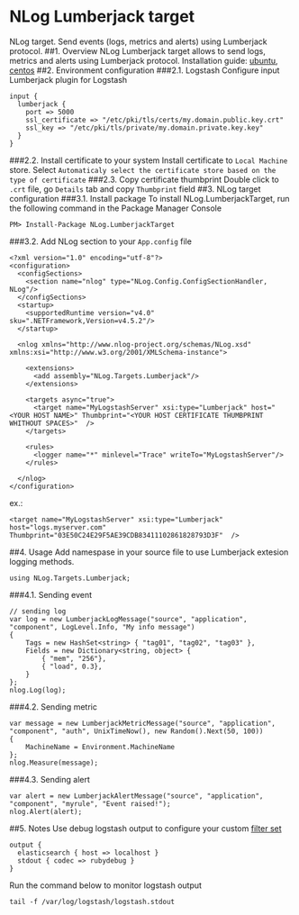 # NLog Lumberjack target
NLog target. Send events (logs, metrics and alerts) using Lumberjack protocol.
##1. Overview
NLog Lumberjack target allows to send logs, metrics and alerts using Lumberjack protocol.
Installation guide: [ubuntu](https://www.digitalocean.com/community/tutorials/how-to-install-elasticsearch-logstash-and-kibana-4-on-ubuntu-14-04), [centos](https://www.digitalocean.com/community/tutorials/how-to-install-elasticsearch-logstash-and-kibana-4-on-centos-7])
##2. Environment configuration
###2.1. Logstash
Configure input Lumberjack plugin for Logstash 
```
input {
  lumberjack {
    port => 5000
    ssl_certificate => "/etc/pki/tls/certs/my.domain.public.key.crt"
    ssl_key => "/etc/pki/tls/private/my.domain.private.key.key"
  }
}
```
###2.2. Install certificate to your system
Install certificate to `Local Machine` store. Select `Automaticaly select the certificate store based on the type of certificate`
###2.3. Copy certificate thumbprint
Double click to `.crt` file, go `Details` tab and copy `Thumbprint` field
##3. NLog target configuration
###3.1. Install package
To install NLog.LumberjackTarget, run the following command in the Package Manager Console
```
PM> Install-Package NLog.LumberjackTarget
```
###3.2. Add NLog section to your `App.config` file
```
<?xml version="1.0" encoding="utf-8"?>
<configuration>
  <configSections>
    <section name="nlog" type="NLog.Config.ConfigSectionHandler, NLog"/>
  </configSections>
  <startup>
    <supportedRuntime version="v4.0" sku=".NETFramework,Version=v4.5.2"/>
  </startup>
  
  <nlog xmlns="http://www.nlog-project.org/schemas/NLog.xsd" xmlns:xsi="http://www.w3.org/2001/XMLSchema-instance">

    <extensions>
      <add assembly="NLog.Targets.Lumberjack"/>
    </extensions>

    <targets async="true">
      <target name="MyLogstashServer" xsi:type="Lumberjack" host="<YOUR HOST NAME>" Thumbprint="<YOUR HOST CERTIFICATE THUMBPRINT WHITHOUT SPACES>"  />
    </targets>

    <rules>
      <logger name="*" minlevel="Trace" writeTo="MyLogstashServer"/>
    </rules>
    
  </nlog>
</configuration>
```
ex.: 
```
<target name="MyLogstashServer" xsi:type="Lumberjack" host="logs.myserver.com" Thumbprint="03E50C24E29F5AE39CDB83411102861828793D3F"  />
```
##4. Usage
Add namespase in your source file to use Lumberjack extesion logging methods.
```
using NLog.Targets.Lumberjack;
```
###4.1. Sending event
```
// sending log
var log = new LumberjackLogMessage("source", "application", "component", LogLevel.Info, "My info message")
{
    Tags = new HashSet<string> { "tag01", "tag02", "tag03" },
    Fields = new Dictionary<string, object> {
        { "mem", "256"},
        { "load", 0.3},
    }
};
nlog.Log(log);
```
###4.2. Sending metric
```
var message = new LumberjackMetricMessage("source", "application", "component", "auth", UnixTimeNow(), new Random().Next(50, 100))
{
    MachineName = Environment.MachineName
};
nlog.Measure(message);
```
###4.3. Sending alert
```
var alert = new LumberjackAlertMessage("source", "application", "component", "myrule", "Event raised!");
nlog.Alert(alert);
```
##5. Notes
Use debug logstash output to configure your custom [filter set](https://www.elastic.co/guide/en/logstash/current/filter-plugins.html)
```
output {
  elasticsearch { host => localhost }
  stdout { codec => rubydebug }
}
```
Run the command below to monitor logstash output
```
tail -f /var/log/logstash/logstash.stdout
```
